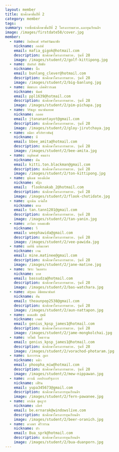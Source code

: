 ```yaml
---
layout: member
title: นักศึกษาชั้นปีที่ 2
category: member
tags:
summary: รายชื่อนักศึกษาชั้นปีที่ 2 โครงการพสวท.และทุนเรียนดีฯ
image: /images/firstdate58/cover.jpg
member:
  - name: กิตติพงศ์ ทรัพย์วัฒนาชัย
    nickname: กอล์ฟ
    email: mafia_gigok@hotmail.com
    description: นักศึกษาโครงการพสวท. รุ่นที่ 28
    image: /images/student/2/golf-kittipong.jpg
  - name: บัลลังก์ ธัชชัย
    nickname: บิ๊ก
    email: bunlang_clever@hotmail.com
    description: นักศึกษาโครงการพสวท. รุ่นที่ 28
    image: /images/student/2/big-banlung.jpg
  - name: พิชชาภา เลิศศิรวรเมธ
    nickname: พิมพ์
    email: ppl1639@hotmail.com
    description: นักศึกษาโครงการพสวท. รุ่นที่ 28
    image: /images/student/2/pim-pichapa.jpg
  - name: จิรัชญา ธนานันทยศ
    nickname: กลอย
    email: jtananantayot@gmail.com
    description: นักศึกษาโครงการพสวท. รุ่นที่ 28
    image: /images/student/2/gloy-jirutchaya.jpg
  - name: อมิตา ศรีภัทราพันธุ์
    nickname: บี
    email: bbee_amita@hotmail.com
    description: นักศึกษาโครงการพสวท. รุ่นที่ 28
    image: /images/student/2/bee-amita.jpg
  - name: กฤติพงศ์ คนแรง
    nickname: ต้น
    email: kitti.ton.blackman@gmail.com
    description: นักศึกษาโครงการพสวท. รุ่นที่ 28
    image: /images/student/2/ton-kittipong.jpg
  - name: ชุติเดช ทองดีเลิศ
    nickname: ฟลุ๊ก
    email:  flooknakab_2@hotmail.com
    description: นักศึกษาโครงการพสวท. รุ่นที่ 28
    image: /images/student/2/flook-chotidate.jpg
  - name: ญาณิน แจ่มใส
    nickname: ตาล
    email: tan.tann1201@gmail.com
    description: นักศึกษาโครงการพสวท. รุ่นที่ 28
    image: /images/student/2/tan-yanin.jpg
  - name: ภาวิดา ยอดธงชัย
    nickname: วี
    email: weephawida@gmail.com
    description: นักศึกษาโครงการพสวท. รุ่นที่ 28
    image: /images/student/2/vee-pawida.jpg
  - name: เมทินี แย้มเกษร
    nickname: เจน
    email: mine.matinee@gmail.com
    description: นักศึกษาโครงการพสวท. รุ่นที่ 28
    image: /images/student/2/jane-matine.jpg
  - name: วัชระ วิมลทรง
    nickname: บาส
    email: bassudza@hotmail.com
    description: นักศึกษาโครงการพสวท. รุ่นที่ 28
    image: /images/student/2/bas-watchara.jpg
  - name: ณัฐพล ลิขิตธนานันท์
    nickname: อั๋น
    email: theaunpop2538@gmail.com
    description: นักศึกษาโครงการพสวท. รุ่นที่ 28
    image: /images/student/2/aun-nattapon.jpg
  - name: มงคลชัย สุขมี
    nickname: เจมส์
    email: genius_kpsp_james1@hotmail.com
    description: นักศึกษาโครงการพสวท. รุ่นที่ 28
    image: /images/student/2/jame-mongkolchai.jpg
  - name: วรโชติ โพธาราม
    email: genius_kpsp_james1@hotmail.com
    description: นักศึกษาโครงการพสวท. รุ่นที่ 28
    image: /images/student/2/vorachod-photaram.jpg
  - name: นิภาวรรณ ภูผา
    nickname: หมิว
    email: phoopha_miw@hotmail.com
    description: นักศึกษาโครงการพสวท. รุ่นที่ 28
    image: /images/student/2/mew-nippawan.jpg
  - name: ภาวณี กอประเสริฐถาวร
    nickname: เฟิร์น
    email: yupa345673@gmail.com
    description: นักศึกษาโครงการทุนเรียนดีฯ
    image: /images/student/2/fern-pawanee.jpg
  - name: อรณิช ชุมภูวร
    nickname: เบียร์
    email: be.ernarak@windowslive.com
    description: นักศึกษาโครงการทุนเรียนดีฯ
    image: /images/student/2/beer-oranich.jpg
  - name: ดวงพร ศิริวรรณ
    nickname: บัว
    email: Bua_sprk@hotmail.com
    description: นักศึกษาโครงการทุนเรียนดีฯ
    image: /images/student/2/bua-duanporn.jpg
---
```

